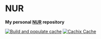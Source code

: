 # NUR

**My personal [NUR](https://github.com/nix-community/NUR) repository**

<p>

<a href="https://github.com/aymanbagabas/nur/actions/workflows/build.yml"><img alt="Build and populate cache" src="https://github.com/aymanbagabas/nur/workflows/Build%20and%20populate%20cache/badge.svg" /></a>
<a href="https://aymanbagabas.cachix.org"><img alt="Cachix Cache" src="https://img.shields.io/badge/cachix-aymanbagabas-blue.svg" /></a>

</p>
